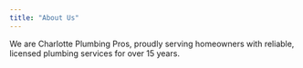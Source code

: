```yaml
---
title: "About Us"
---
```


We are Charlotte Plumbing Pros, proudly serving homeowners with reliable, licensed plumbing services for over 15 years.
